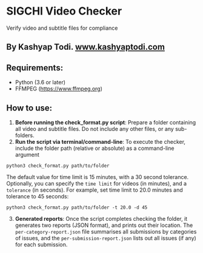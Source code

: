 # SIGCHI Video Checker
Verify video and subtitle files for compliance
## By Kashyap Todi. www.kashyaptodi.com

## Requirements:
* Python (3.6 or later)
* FFMPEG (https://www.ffmpeg.org)

## How to use:

1. **Before running the check_format.py script**: Prepare a folder containing all video and subtitle files. Do not include any other files, or any sub-folders.
2. **Run the script via terminal/command-line**:
To execute the checker, include the folder path (relative or absolute) as a command-line argument
```
python3 check_format.py path/to/folder
```
The default value for time limit is 15 minutes, with a 30 second tolerance. 
Optionally, you can specify the `time limit` for videos (in minutes), and a `tolerance` (in seconds).  For example, set time limit to 20.0 minutes and tolerance to 45 seconds:
```
python3 check_format.py path/to/folder -t 20.0 -d 45
```
3. **Generated reports**: Once the script completes checking the folder, it generates two reports (JSON format), and prints out their location. The `per-category-report.json` file summarises all submissions by categories of issues, and the `per-submission-report.json` lists out all issues (if any) for each submission.



